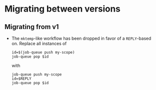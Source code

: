 # Migrating between versions

## Migrating from v1

- The `mktemp`-like workflow has been dropped in favor of a `REPLY`-based on. Replace all instances of

  ```shell
  id=$(job-queue push my-scope)
  job-queue pop $id
  ```

  with

  ```shell
  job-queue push my-scope
  id=$REPLY
  job-queue pop $id
  ```
